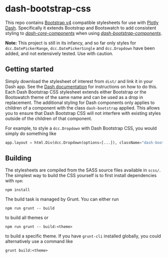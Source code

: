 # dash-bootstrap-css

This repo contains [Bootstrap v4][bsv4] compatible stylesheets for use with
[Plotly Dash][pd]. Specifically it extends Bootstrap and Bootswatch to add
consistent styling to [*dash-core-components*][dcc] when using
[*dash-bootstrap-components*][dbc].

**Note:** This project is still in its infancy, and so far only styles for
`dcc.DatePickerRange`, `dcc.DatePickerSingle` and `dcc.Dropdown` have been
added, and not extensively tested. Use with caution.

## Getting started

Simply download the stylesheet of interest from `dist/` and link it in your
Dash app. See the [Dash documentation][dash-docs] for instructions on how to do
this. Each Dash Bootstrap CSS stylesheet extends either Bootstrap or the
Bootswatch theme of the same name and can be used as a drop in replacement. The
additional styling for Dash components only applies to children of a component
with the class `dash-bootstrap` applied. This allows you to ensure that Dash
Bootstrap CSS will not interfere with existing styles outside of the children
of that component.

For example, to style a `dcc.Dropdown` with Dash Bootstrap CSS, you would
simply do something like

```python
app.layout = html.Div(dcc.Dropdown(options=[...]), className="dash-bootstrap")
```

## Building

The stylesheets are compiled from the SASS source files available in `scss/`.
The simplest way to build the CSS yourself is to first install dependencies
with `npm`:

```
npm install
```

The build task is managed by Grunt. You can either run

```
npm run grunt -- build
```

to build all themes or

```
npm run grunt -- build:<theme>
```

to build a specific theme. If you have `grunt-cli` installed globally, you could
alternatively use a command like

```
grunt build:<theme>
```

[bsv4]: https://getbootstrap.com
[pd]: https://plot.ly/dash
[dash-docs]: https://dash.plot.ly/external-resources
[dcc]: https://github.com/plotly/dash-core-components
[dbc]: https://github.com/facultyai/dash-bootstrap-components
